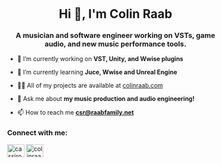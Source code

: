 <h1 align="center">Hi 👋, I'm Colin Raab</h1>
<h3 align="center">A musician and software engineer working on VSTs, game audio, and new music performance tools.</h3>

- 🔭 I’m currently working on **VST, Unity, and Wwise plugins**

- 🌱 I’m currently learning **Juce, Wwise and Unreal Engine**

- 👨‍💻 All of my projects are available at [colinraab.com](https://www.colinraab.com)

- 💬 Ask me about **my music production and audio engineering!**

- 📫 How to reach me **csr@raabfamily.net**

<h3 align="left">Connect with me:</h3>
<p align="left">
<a href="https://twitter.com/cassiro_" target="blank"><img align="center" src="https://raw.githubusercontent.com/rahuldkjain/github-profile-readme-generator/master/src/images/icons/Social/twitter.svg" alt="cassiro_" height="30" width="40" /></a>
<a href="https://linkedin.com/in/colinraab" target="blank"><img align="center" src="https://raw.githubusercontent.com/rahuldkjain/github-profile-readme-generator/master/src/images/icons/Social/linked-in-alt.svg" alt="colinraab" height="30" width="40" /></a>
</p>
